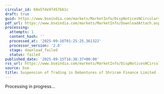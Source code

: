 ```yaml
---
circular_id: 60e5fde97457b61c
draft: true
guid: https://www.bseindia.com/markets/MarketInfo/DispNoticesNCirculars.aspx?Noticeid={75142B41-2C43-43C8-8A64-D5488CE74111}&noticeno=20250915-70&dt=09/15/2025&icount=70&totcount=81&flag=0
pdf_url: https://www.bseindia.com/markets/MarketInfo/DownloadAttach.aspx?id=20250915-70&attachedId=
processing:
  attempts: 1
  content_hash: ''
  processed_at: '2025-09-16T01:25:25.361322'
  processor_version: '2.0'
  stage: download_failed
  status: failed
published_date: '2025-09-15T16:38:37+00:00'
rss_url: https://www.bseindia.com/markets/MarketInfo/DispNoticesNCirculars.aspx?Noticeid={75142B41-2C43-43C8-8A64-D5488CE74111}&noticeno=20250915-70&dt=09/15/2025&icount=70&totcount=81&flag=0
source: bse
title: Suspension of Trading in Debentures of Shriram Finance Limited
---
```


Processing in progress...